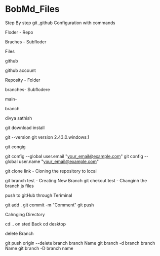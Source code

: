 # BobMd_Files

Step By step git ,github Configuration with commands

Floder - Repo

Braches - Subfloder

Files

github

github account

Reposity - Folder

branches- Subflodere

main-

branch

divya
sathish

git download install

git --version 
git version 2.43.0.windows.1

git congig

git config --global user.email "your_email@example.com"
git config --global user.name "your_email@example.com"

git clone link - Cloning the repository to local

git branch test - Creating New Branch
git chekout test - Changinh the branch
js files

push to gitHub through Teriminal

git add .
git commit -m "Comment"
git push

Cahnging Directory

cd .. on sted Back
cd desktop 

delete Branch

git push origin --delete branch branch Name
git branch -d branch branch Name
git branch -D branch name





